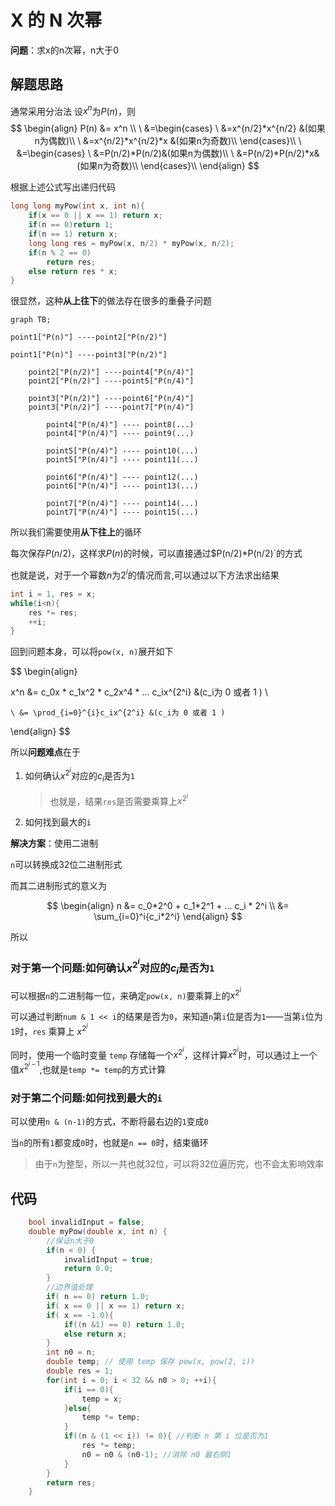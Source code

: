 # X 的 N 次幂

**问题**：求x的n次幂，n大于0

## 解题思路

通常采用分治法
设$x^n$为$P(n)$，则
$$
\begin{align}
P(n) &= x^n \\
    \ &=\begin{cases}
    \ &=x^{n/2}*x^{n/2} &(如果n为偶数)\\
    \ &=x^{n/2}*x^{n/2}*x &(如果n为奇数)\\
    \end{cases}\\
    \ &=\begin{cases}
    \ &=P(n/2)*P(n/2)&(如果n为偶数)\\
    \ &=P(n/2)*P(n/2)*x&(如果n为奇数)\\
    \end{cases}\\
\end{align}
$$

根据上述公式写出递归代码

```c++
long long myPow(int x, int n){
    if(x == 0 || x == 1) return x;
    if(n == 0)return 1;
    if(n == 1) return x;
    long long res = myPow(x, n/2) * myPow(x, n/2);
    if(n % 2 == 0) 
        return res;
    else return res * x;
}
```

很显然，这种**从上往下**的做法存在很多的重叠子问题

```mermaid
graph TB;

point1["P(n)"] ----point2["P(n/2)"]

point1["P(n)"] ----point3["P(n/2)"]

    point2["P(n/2)"] ----point4["P(n/4)"]
    point2["P(n/2)"] ----point5["P(n/4)"]

    point3["P(n/2)"] ----point6["P(n/4)"]
    point3["P(n/2)"] ----point7["P(n/4)"]

        point4["P(n/4)"] ---- point8(...)
        point4["P(n/4)"] ---- point9(...)

        point5["P(n/4)"] ---- point10(...)
        point5["P(n/4)"] ---- point11(...)

        point6["P(n/4)"] ---- point12(...)
        point6["P(n/4)"] ---- point13(...)

        point7["P(n/4)"] ---- point14(...)
        point7["P(n/4)"] ---- point15(...)

```

所以我们需要使用**从下往上**的循环

每次保存$P(n/2)$，这样求$P(n)$的时候，可以直接通过$P(n/2)*P(n/2)`的方式

也就是说，对于一个幂数$n$为$2^i$的情况而言,可以通过以下方法求出结果

```c++
int i = 1, res = x;
while(i<n){
    res *= res;
    ++i;
}
```

回到问题本身，可以将`pow(x, n)`展开如下

$$
\begin{align}

x^n &= c_0x * c_1x^2 * c_2x^4 * ... c_ix^{2^i} &(c_i为 0 或者 1 ) \\

    \ &= \prod_{i=0}^{i}c_ix^{2^i} &(c_i为 0 或者 1 )

\end{align}
$$

所以**问题难点**在于

1. 如何确认$x^{2^i}$对应的$c_i$是否为`1`
   > 也就是，结果`res`是否需要乘算上$x^{2^i}$
2. 如何找到最大的`i`

**解决方案**：使用二进制

`n`可以转换成32位二进制形式

而其二进制形式的意义为

$$
\begin{align}
n &= c_0*2^0 + c_1*2^1 + ... c_i * 2^i \\
&= \sum_{i=0}^i{c_i*2^i}
\end{align}
$$

所以

### 对于第一个问题:如何确认$x^{2^i}$对应的$c_i$是否为`1`

可以根据`n`的二进制每一位，来确定`pow(x, n)`要乘算上的$x^{2^i}$

可以通过判断`num & 1 << i`的结果是否为`0`，来知道`n`第`i`位是否为`1`——当第`i`位为`1`时，`res` 乘算上 $x^{2^i}$

同时，使用一个临时变量 `temp` 存储每一个$x^{2^i}$，这样计算$x^{2^i}$时，可以通过上一个值$x^{2^{i-1}}$,也就是`temp *= temp`的方式计算

### 对于第二个问题:如何找到最大的`i`

可以使用`n & (n-1)`的方式，不断将最右边的`1`变成`0`

当`n`的所有`1`都变成`0`时，也就是`n == 0`时，结束循环

> 由于`n`为整型，所以一共也就32位，可以将32位遍历完，也不会太影响效率

## 代码

```c++
    bool invalidInput = false;
    double myPow(double x, int n) {
        //保证n大于0
        if(n < 0) {
            invalidInput = true;
            return 0.0;
        }
        //边界值处理
        if( n == 0) return 1.0;
        if( x == 0 || x == 1) return x;
        if( x == -1.0){
            if((n &1) == 0) return 1.0;
            else return x;
        }
        int n0 = n;
        double temp; // 使用 temp 保存 pow(x, pow(2, i))
        double res = 1;
        for(int i = 0; i < 32 && n0 > 0; ++i){
            if(i == 0){
                temp = x;
            }else{
                temp *= temp;
            }
            if((n & (1 << i)) != 0){ //判断 n 第 i 位是否为1
                res *= temp;
                n0 = n0 & (n0-1); //消除 n0 最右侧1
            }
        }
        return res;
    }
```
